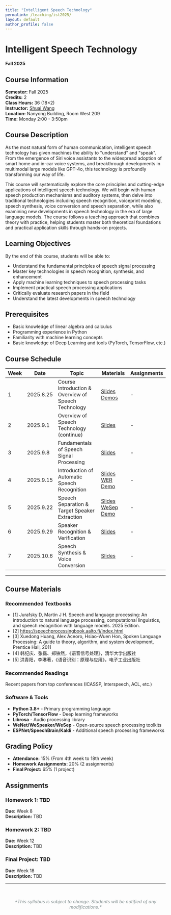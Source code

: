 ```yaml
---
title: "Intelligent Speech Technology"
permalink: /teaching/ist2025/
layout: default
author_profile: false
---
```


# Intelligent Speech Technology
**Fall 2025**

## Course Information

**Semester:** Fall 2025  
**Credits:** 2  
**Class Hours:** 36 (18×2)  
**Instructor:** [Shuai Wang](/)  
**Location:** Nanyong Building, Room West 209  
**Time:** Monday 2:00 - 3:50pm

## Course Description

As the most natural form of human communication, intelligent speech technology has given machines the ability to "understand" and "speak". From the emergence of Siri voice assistants to the widespread adoption of smart home and in-car voice systems, and breakthrough developments in multimodal large models like GPT-4o, this technology is profoundly transforming our way of life.

This course will systematically explore the core principles and cutting-edge applications of intelligent speech technology. We will begin with human speech production mechanisms and auditory systems, then delve into traditional technologies including speech recognition, voiceprint modeling, speech synthesis, voice conversion and speech separation, while also examining new developments in speech technology in the era of large language models. The course follows a teaching approach that combines theory with practice, helping students master both theoretical foundations and practical application skills through hands-on projects.

## Learning Objectives

By the end of this course, students will be able to:

- Understand the fundamental principles of speech signal processing
- Master key technologies in speech recognition, synthesis, and enhancement
- Apply machine learning techniques to speech processing tasks
- Implement practical speech processing applications
- Critically evaluate research papers in the field
- Understand the latest developments in speech technology

## Prerequisites

- Basic knowledge of linear algebra and calculus
- Programming experience in Python
- Familiarity with machine learning concepts
- Basic knowledge of Deep Learning and tools (PyTorch, TensorFlow, etc.)

## Course Schedule


| Week | Date | Topic | Materials | Assignments |
|------|------|-------|-----------|-------------|
| 1 | 2025.8.25 | Course Introduction & Overview of Speech Technology | [Slides](/assets/slides/01-02.pdf) [Demos](/teaching/demos/speech_demos.html) | - |
| 2 | 2025.9.1 | Overview of Speech Technology (continue) | [Slides](/assets/slides/01-02.pdf) | - |
| 3 | 2025.9.8 | Fundamentals of Speech Signal Processing | [Slides](/assets/slides/03.pdf) | - |
| 4 | 2025.9.15 | Introduction of Automatic Speech Recognition | [Slides](#) [WER Demo](/teaching/demos/wer.html) | - |
| 5 | 2025.9.22 | Speech Separation & Target Speaker Extraction | [Slides](#) [WeSep Demo](/research/demos/wesep_demo.html) | - |
| 6 | 2025.9.29 | Speaker Recognition & Verification | [Slides](#) | - |
| 7 | 2025.10.6 | Speech Synthesis & Voice Conversion | [Slides](#) | - |

---


## Course Materials

### Recommended Textbooks
- [1] Jurafsky D, Martin J H. Speech and language processing: An introduction to natural language processing, computational linguistics, and speech recognition with language models. 2025 Edition.
- [2] https://speechprocessingbook.aalto.fi/index.html
- [3] Xuedong Huang, Alex Aceoro, Hsiao-Wuen Hon, Spoken Language Processing: A guide to theory, algorithm, and system development, Prentice Hall, 2011
- [4] 韩纪庆、张磊、郑铁然，《语音信号处理》，清华大学出版社
- [5] 洪青阳，李琳著，《语音识别：原理与应用》，电子工业出版社

### Recommended Readings
Recent papers from top conferences (ICASSP, Interspeech, ACL, etc.)

### Software & Tools
- **Python 3.8+** - Primary programming language
- **PyTorch/TensorFlow** - Deep learning frameworks
- **Librosa** - Audio processing library
- **WeNet/WeSpeaker/WeSep** - Open-source speech processing toolkits
- **ESPNet/SpeechBrain/Kaldi** - Additional speech processing frameworks

## Grading Policy

- **Attendance:** 15% (From 4th week to 18th week)
- **Homework Assignments:** 20% (2 assignments)
- **Final Project:** 65% (1 project)

## Assignments

### Homework 1: TBD
**Due:** Week 8  
**Description:** TBD

### Homework 2: TBD
**Due:** Week 12  
**Description:** TBD

### Final Project: TBD
**Due:** Week 18  
**Description:** TBD



---

<div style="text-align: center; color: #7f8c8d; font-style: italic; margin-top: 3rem;">
  *This syllabus is subject to change. Students will be notified of any modifications.*
</div>
